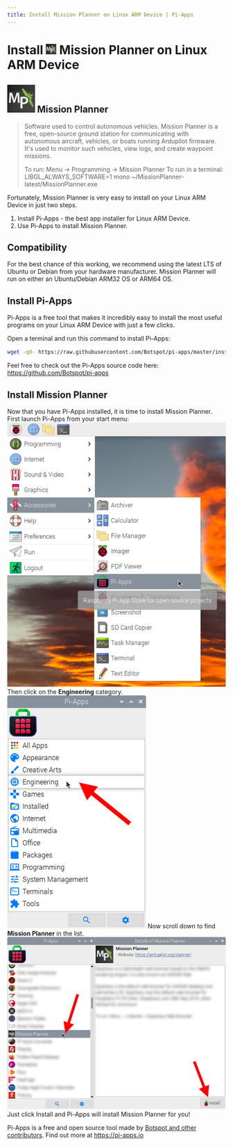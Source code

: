 ```yaml
---
title: Install Mission Planner on Linux ARM Device | Pi-Apps
---
```

<div class="simple-install-content content">

# Install <img src="/img/app-icons/Mission Planner/icon-64.png" height=24> Mission Planner on Linux ARM Device

## <img src="/img/app-icons/Mission Planner/icon-64.png"> Mission Planner
> Software used to control autonomous vehicles.
> Mission Planner is a free, open-source ground station for communicating with autonomous aircraft, vehicles, or boats running Ardupilot firmware. It's used to monitor such vehicles, view logs, and create waypoint missions.
> 
> To run: Menu -> Programming -> Mission Planner
> To run in a terminal: LIBGL_ALWAYS_SOFTWARE=1 mono ~/MissionPlanner-latest/MissionPlanner.exe

Fortunately, Mission Planner is very easy to install on your Linux ARM Device in just two steps.
1. Install Pi-Apps - the best app installer for Linux ARM Device.
2. Use Pi-Apps to install Mission Planner.
</div>
<div class="simple-install-content content">

## Compatibility
For the best chance of this working, we recommend using the latest LTS of Ubuntu or Debian from your hardware manufacturer.
Mission Planner will run on either an Ubuntu/Debian ARM32 OS or ARM64 OS.
</div>
<div class="simple-install-content content">

## Install Pi-Apps

Pi-Apps is a free tool that makes it incredibly easy to install the most useful programs on your Linux ARM Device with just a few clicks.

Open a terminal and run this command to install Pi-Apps:
```bash
wget -qO- https://raw.githubusercontent.com/Botspot/pi-apps/master/install | bash
```
Feel free to check out the Pi-Apps source code here: https://github.com/Botspot/pi-apps
</div>
<div class="simple-install-content content">

## Install Mission Planner

Now that you have Pi-Apps installed, it is time to install Mission Planner.
First launch Pi-Apps from your start menu:
<img src="/img/start-menu.png">
Then click on the <b>Engineering</b> category.
<img src="/img/category-selections/Engineering.png">
Now scroll down to find <b>Mission Planner</b> in the list.
<img src="/img/app-icons/Mission Planner/app-selection.png">
Just click Install and Pi-Apps will install Mission Planner for you!
</div>
<div class="simple-install-content content">

Pi-Apps is a free and open source tool made by [Botspot and other contributors](/about/#contributors). Find out more at https://pi-apps.io
</div>
